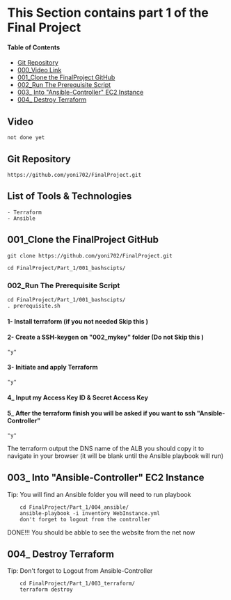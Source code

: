 # This Section contains part 1 of the Final Project

#### Table of Contents
 * [Git Repository](#Git)
 * [000_Video Link](#Video)
 * [001_Clone  the FinalProject GitHub](#clone)
 * [002_Run The Prerequisite Script](#script)
 * [003_ Into "Ansible-Controller" EC2 Instance ](#controller)
 * [004_ Destroy Terraform ](#destroy)

 ## Video <a id="Video"></a>
    not done yet

 ## Git Repository <a id="Git"></a>
    https://github.com/yoni702/FinalProject.git

 
 ## List of Tools & Technologies <a id="Technologies"></a>
    - Terraform
    - Ansible

## 001_Clone  the FinalProject GitHub <a id="clone"></a>
```
git clone https://github.com/yoni702/FinalProject.git
```
```
cd FinalProject/Part_1/001_bashscipts/
```


### 002_Run The Prerequisite Script <a id="script"></a>
``` 
cd FinalProject/Part_1/001_bashscipts/
. prerequisite.sh
```
#### 1- Install terraform (if you not needed Skip this )
#### 2- Create a SSH-keygen on "002_mykey" folder (Do not Skip this )
```
"y" 
```
#### 3- Initiate and apply Terraform
```
"y" 
```
#### 4_ Input my Access Key ID & Secret Access Key 
#### 5_ After the terraform finish you will be asked if you want to ssh "Ansible-Controller"
```
"y" 
```

The terraform output the DNS name of the ALB you should copy it to navigate in your browser 
(it will be blank until the Ansible playbook will run)


## 003_ Into "Ansible-Controller" EC2 Instance  <a id="controller"></a>
Tip: You will find an Ansible folder  you will need to run playbook

```
    cd FinalProject/Part_1/004_ansible/
    ansible-playbook -i inventory WebInstance.yml
    don't forget to logout from the controller
```

DONE!!!
You should be abble to see the website from the net now

## 004_ Destroy Terraform <a id="destroy"></a>
Tip: Don't forget to Logout from Ansible-Controller 
```
    cd FinalProject/Part_1/003_terraform/
    terraform destroy
```

